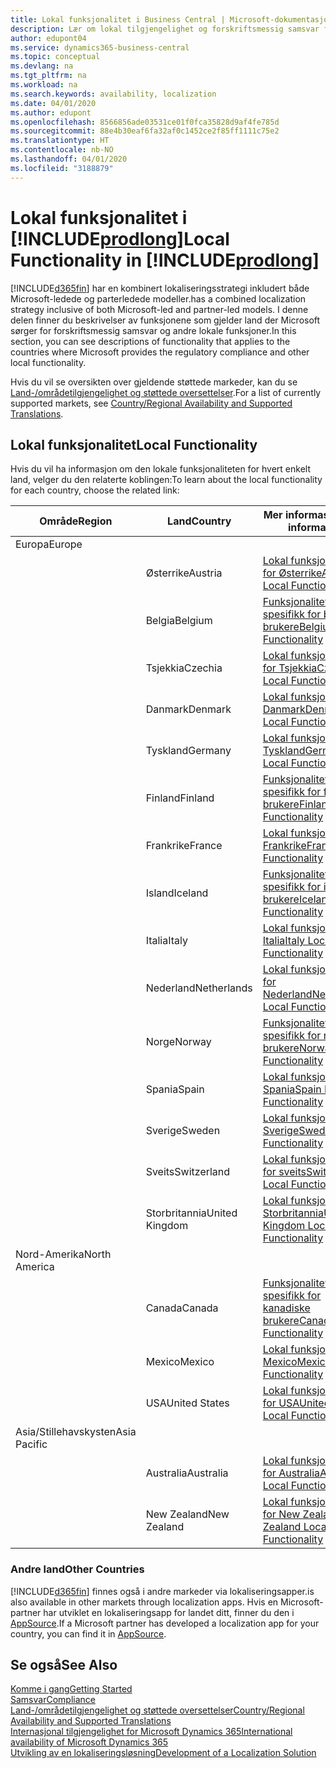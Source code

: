 ```yaml
---
title: Lokal funksjonalitet i Business Central | Microsoft-dokumentasjon
description: Lær om lokal tilgjengelighet og forskriftsmessig samsvar for Dynamics 365 Business Central.
author: edupont04
ms.service: dynamics365-business-central
ms.topic: conceptual
ms.devlang: na
ms.tgt_pltfrm: na
ms.workload: na
ms.search.keywords: availability, localization
ms.date: 04/01/2020
ms.author: edupont
ms.openlocfilehash: 8566856ade03531ce01f0fca35828d9af4fe785d
ms.sourcegitcommit: 88e4b30eaf6fa32af0c1452ce2f85ff1111c75e2
ms.translationtype: HT
ms.contentlocale: nb-NO
ms.lasthandoff: 04/01/2020
ms.locfileid: "3188879"
---
```

# <a name="local-functionality-in-prodlong"></a><span data-ttu-id="1b6c3-103">Lokal funksjonalitet i [!INCLUDE[prodlong](includes/prodlong.md)]</span><span class="sxs-lookup"><span data-stu-id="1b6c3-103">Local Functionality in [!INCLUDE[prodlong](includes/prodlong.md)]</span></span>

[!INCLUDE[d365fin](includes/d365fin_md.md)] <span data-ttu-id="1b6c3-104">har en kombinert lokaliseringsstrategi inkludert både Microsoft-ledede og parterledede modeller.</span><span class="sxs-lookup"><span data-stu-id="1b6c3-104">has a combined localization strategy inclusive of both Microsoft-led and partner-led models.</span></span> <span data-ttu-id="1b6c3-105">I denne delen finner du beskrivelser av funksjonene som gjelder land der Microsoft sørger for forskriftsmessig samsvar og andre lokale funksjoner.</span><span class="sxs-lookup"><span data-stu-id="1b6c3-105">In this section, you can see descriptions of functionality that applies to the countries where Microsoft provides the regulatory compliance and other local functionality.</span></span>  

<span data-ttu-id="1b6c3-106">Hvis du vil se oversikten over gjeldende støttede markeder, kan du se [Land-/områdetilgjengelighet og støttede oversettelser](/dynamics365/business-central/dev-itpro/compliance/apptest-countries-and-translations?toc=/dynamics365/business-central/toc.json).</span><span class="sxs-lookup"><span data-stu-id="1b6c3-106">For a list of currently supported markets, see [Country/Regional Availability and Supported Translations](/dynamics365/business-central/dev-itpro/compliance/apptest-countries-and-translations?toc=/dynamics365/business-central/toc.json).</span></span>  

## <a name="local-functionality"></a><span data-ttu-id="1b6c3-107">Lokal funksjonalitet</span><span class="sxs-lookup"><span data-stu-id="1b6c3-107">Local Functionality</span></span>

<span data-ttu-id="1b6c3-108">Hvis du vil ha informasjon om den lokale funksjonaliteten for hvert enkelt land, velger du den relaterte koblingen:</span><span class="sxs-lookup"><span data-stu-id="1b6c3-108">To learn about the local functionality for each country, choose the related link:</span></span>

| <span data-ttu-id="1b6c3-109">Område</span><span class="sxs-lookup"><span data-stu-id="1b6c3-109">Region</span></span> | <span data-ttu-id="1b6c3-110">Land</span><span class="sxs-lookup"><span data-stu-id="1b6c3-110">Country</span></span> | <span data-ttu-id="1b6c3-111">Mer informasjon</span><span class="sxs-lookup"><span data-stu-id="1b6c3-111">More information</span></span> |
| --- | --- |--- |
| <span data-ttu-id="1b6c3-112">Europa</span><span class="sxs-lookup"><span data-stu-id="1b6c3-112">Europe</span></span> |  | |
|        | <span data-ttu-id="1b6c3-113">Østerrike</span><span class="sxs-lookup"><span data-stu-id="1b6c3-113">Austria</span></span> | [<span data-ttu-id="1b6c3-114">Lokal funksjonalitet for Østerrike</span><span class="sxs-lookup"><span data-stu-id="1b6c3-114">Austria Local Functionality</span></span>](localfunctionality/austria/austria-local-functionality.md) |
|        | <span data-ttu-id="1b6c3-115">Belgia</span><span class="sxs-lookup"><span data-stu-id="1b6c3-115">Belgium</span></span> | [<span data-ttu-id="1b6c3-116">Funksjonalitet som er spesifikk for belgiske brukere</span><span class="sxs-lookup"><span data-stu-id="1b6c3-116">Belgium Local Functionality</span></span>](localfunctionality/belgium/belgium-local-functionality.md) |
|        | <span data-ttu-id="1b6c3-117">Tsjekkia</span><span class="sxs-lookup"><span data-stu-id="1b6c3-117">Czechia</span></span> | [<span data-ttu-id="1b6c3-118">Lokal funksjonalitet for Tsjekkia</span><span class="sxs-lookup"><span data-stu-id="1b6c3-118">Czech Local Functionality</span></span>](localfunctionality/czech/czech-local-functionality.md) |
|        | <span data-ttu-id="1b6c3-119">Danmark</span><span class="sxs-lookup"><span data-stu-id="1b6c3-119">Denmark</span></span> | [<span data-ttu-id="1b6c3-120">Lokal funksjonalitet, Danmark</span><span class="sxs-lookup"><span data-stu-id="1b6c3-120">Denmark Local Functionality</span></span>](localfunctionality/denmark/denmark-local-functionality.md) |
|        | <span data-ttu-id="1b6c3-121">Tyskland</span><span class="sxs-lookup"><span data-stu-id="1b6c3-121">Germany</span></span> | [<span data-ttu-id="1b6c3-122">Lokal funksjonalitet, Tyskland</span><span class="sxs-lookup"><span data-stu-id="1b6c3-122">Germany Local Functionality</span></span>](localfunctionality/germany/germany-local-functionality.md) |
|        | <span data-ttu-id="1b6c3-123">Finland</span><span class="sxs-lookup"><span data-stu-id="1b6c3-123">Finland</span></span> | [<span data-ttu-id="1b6c3-124">Funksjonalitet som er spesifikk for finske brukere</span><span class="sxs-lookup"><span data-stu-id="1b6c3-124">Finland Local Functionality</span></span>](localfunctionality/finland/finland-local-functionality.md) |
|        | <span data-ttu-id="1b6c3-125">Frankrike</span><span class="sxs-lookup"><span data-stu-id="1b6c3-125">France</span></span> | [<span data-ttu-id="1b6c3-126">Lokal funksjonalitet, Frankrike</span><span class="sxs-lookup"><span data-stu-id="1b6c3-126">France Local Functionality</span></span>](localfunctionality/france/france-local-functionality.md) |
|        | <span data-ttu-id="1b6c3-127">Island</span><span class="sxs-lookup"><span data-stu-id="1b6c3-127">Iceland</span></span> | [<span data-ttu-id="1b6c3-128">Funksjonalitet som er spesifikk for islandske brukere</span><span class="sxs-lookup"><span data-stu-id="1b6c3-128">Iceland Local Functionality</span></span>](localfunctionality/iceland/iceland-local-functionality.md) |
|        | <span data-ttu-id="1b6c3-129">Italia</span><span class="sxs-lookup"><span data-stu-id="1b6c3-129">Italy</span></span> | [<span data-ttu-id="1b6c3-130">Lokal funksjonalitet, Italia</span><span class="sxs-lookup"><span data-stu-id="1b6c3-130">Italy Local Functionality</span></span>](localfunctionality/italy/italy-local-functionality.md) |
|        | <span data-ttu-id="1b6c3-131">Nederland</span><span class="sxs-lookup"><span data-stu-id="1b6c3-131">Netherlands</span></span> | [<span data-ttu-id="1b6c3-132">Lokal funksjonalitet for Nederland</span><span class="sxs-lookup"><span data-stu-id="1b6c3-132">Netherlands Local Functionality</span></span>](localfunctionality/netherlands/netherlands-local-functionality.md) |
|        | <span data-ttu-id="1b6c3-133">Norge</span><span class="sxs-lookup"><span data-stu-id="1b6c3-133">Norway</span></span> | [<span data-ttu-id="1b6c3-134">Funksjonalitet som er spesifikk for norske brukere</span><span class="sxs-lookup"><span data-stu-id="1b6c3-134">Norway Local Functionality</span></span>](localfunctionality/norway/norway-local-functionality.md) |
|        | <span data-ttu-id="1b6c3-135">Spania</span><span class="sxs-lookup"><span data-stu-id="1b6c3-135">Spain</span></span> | [<span data-ttu-id="1b6c3-136">Lokal funksjonalitet, Spania</span><span class="sxs-lookup"><span data-stu-id="1b6c3-136">Spain Local Functionality</span></span>](localfunctionality/spain/spain-local-functionality.md) |
|        | <span data-ttu-id="1b6c3-137">Sverige</span><span class="sxs-lookup"><span data-stu-id="1b6c3-137">Sweden</span></span> | [<span data-ttu-id="1b6c3-138">Lokal funksjonalitet, Sverige</span><span class="sxs-lookup"><span data-stu-id="1b6c3-138">Sweden Local Functionality</span></span>](localfunctionality/sweden/sweden-local-functionality.md) |
|        | <span data-ttu-id="1b6c3-139">Sveits</span><span class="sxs-lookup"><span data-stu-id="1b6c3-139">Switzerland</span></span> | [<span data-ttu-id="1b6c3-140">Lokal funksjonalitet for sveits</span><span class="sxs-lookup"><span data-stu-id="1b6c3-140">Switzerland Local Functionality</span></span>](localfunctionality/switzerland/switzerland-local-functionality.md) |
|        | <span data-ttu-id="1b6c3-141">Storbritannia</span><span class="sxs-lookup"><span data-stu-id="1b6c3-141">United Kingdom</span></span> | [<span data-ttu-id="1b6c3-142">Lokal funksjonalitet, Storbritannia</span><span class="sxs-lookup"><span data-stu-id="1b6c3-142">United Kingdom Local Functionality</span></span>](localfunctionality/unitedkingdom/united-kingdom-local-functionality.md) |
| <span data-ttu-id="1b6c3-143">Nord-Amerika</span><span class="sxs-lookup"><span data-stu-id="1b6c3-143">North America</span></span> |       |  |
|        | <span data-ttu-id="1b6c3-144">Canada</span><span class="sxs-lookup"><span data-stu-id="1b6c3-144">Canada</span></span>|[<span data-ttu-id="1b6c3-145">Funksjonalitet som er spesifikk for kanadiske brukere</span><span class="sxs-lookup"><span data-stu-id="1b6c3-145">Canada Local Functionality</span></span>](localfunctionality/canada/canada-local-functionality.md) |
|        | <span data-ttu-id="1b6c3-146">Mexico</span><span class="sxs-lookup"><span data-stu-id="1b6c3-146">Mexico</span></span> | [<span data-ttu-id="1b6c3-147">Lokal funksjonalitet, Mexico</span><span class="sxs-lookup"><span data-stu-id="1b6c3-147">Mexico Local Functionality</span></span>](localfunctionality/mexico/mexico-local-functionality.md) |
|        | <span data-ttu-id="1b6c3-148">USA</span><span class="sxs-lookup"><span data-stu-id="1b6c3-148">United States</span></span>|[<span data-ttu-id="1b6c3-149">Lokal funksjonalitet for USA</span><span class="sxs-lookup"><span data-stu-id="1b6c3-149">United States Local Functionality</span></span>](localfunctionality/unitedstates/united-states-local-functionality.md) |
| <span data-ttu-id="1b6c3-150">Asia/Stillehavskysten</span><span class="sxs-lookup"><span data-stu-id="1b6c3-150">Asia Pacific</span></span> |       |  |
|        | <span data-ttu-id="1b6c3-151">Australia</span><span class="sxs-lookup"><span data-stu-id="1b6c3-151">Australia</span></span> | [<span data-ttu-id="1b6c3-152">Lokal funksjonalitet for Australia</span><span class="sxs-lookup"><span data-stu-id="1b6c3-152">Australia Local Functionality</span></span>](localfunctionality/australia/australia-local-functionality.md) |
|        | <span data-ttu-id="1b6c3-153">New Zealand</span><span class="sxs-lookup"><span data-stu-id="1b6c3-153">New Zealand</span></span> | [<span data-ttu-id="1b6c3-154">Lokal funksjonalitet for New Zealand</span><span class="sxs-lookup"><span data-stu-id="1b6c3-154">New Zealand Local Functionality</span></span>](localfunctionality/newzealand/new-zealand-local-functionality.md) |

### <a name="other-countries"></a><span data-ttu-id="1b6c3-155">Andre land</span><span class="sxs-lookup"><span data-stu-id="1b6c3-155">Other Countries</span></span>
[!INCLUDE[d365fin](includes/d365fin_md.md)] <span data-ttu-id="1b6c3-156">finnes også i andre markeder via lokaliseringsapper.</span><span class="sxs-lookup"><span data-stu-id="1b6c3-156">is also available in other markets through localization apps.</span></span> <span data-ttu-id="1b6c3-157">Hvis en Microsoft-partner har utviklet en lokaliseringsapp for landet ditt, finner du den i [AppSource](https://appsource.microsoft.com/product/dynamics-365-business-central/).</span><span class="sxs-lookup"><span data-stu-id="1b6c3-157">If a Microsoft partner has developed a localization app for your country, you can find it in [AppSource](https://appsource.microsoft.com/product/dynamics-365-business-central/).</span></span>

## <a name="see-also"></a><span data-ttu-id="1b6c3-158">Se også</span><span class="sxs-lookup"><span data-stu-id="1b6c3-158">See Also</span></span>
[<span data-ttu-id="1b6c3-159">Komme i gang</span><span class="sxs-lookup"><span data-stu-id="1b6c3-159">Getting Started</span></span>](product-get-started.md)  
[<span data-ttu-id="1b6c3-160">Samsvar</span><span class="sxs-lookup"><span data-stu-id="1b6c3-160">Compliance</span></span>](compliance/compliance-overview.md)  
[<span data-ttu-id="1b6c3-161">Land-/områdetilgjengelighet og støttede oversettelser</span><span class="sxs-lookup"><span data-stu-id="1b6c3-161">Country/Regional Availability and Supported Translations</span></span>](/dynamics365/business-central/dev-itpro/compliance/apptest-countries-and-translations?toc=/dynamics365/business-central/toc.json)  
[<span data-ttu-id="1b6c3-162">Internasjonal tilgjengelighet for Microsoft Dynamics 365</span><span class="sxs-lookup"><span data-stu-id="1b6c3-162">International availability of Microsoft Dynamics 365</span></span>](/dynamics365/get-started/availability)  
[<span data-ttu-id="1b6c3-163">Utvikling av en lokaliseringsløsning</span><span class="sxs-lookup"><span data-stu-id="1b6c3-163">Development of a Localization Solution</span></span>](/dynamics365/business-central/dev-itpro/developer/readiness/readiness-develop-localization)  

